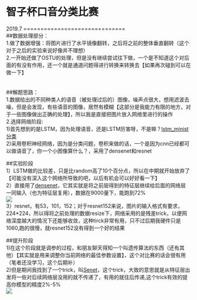# 智子杯口音分类比赛<br>
2019.7
==============================<br>
##数据处理部分：<br>
1.做了数据增强：将图片进行了水平镜像翻转，之后将之前的整体垂直翻转（这个对于之后的实验来说好像并不理想）<br>
2.一开始还做了OSTU的处理，但是没有继续尝试往下做，一个是不知道这个对后面的有没有作用，还一个就是通道问题得进行转换来转换去【如果再次碰到可以在做一下】<br>
<br>
<br>
##解题思路：<br>
1.数据给出的不同种类人的语音（被处理过后的）图像，噪声点很大，想用滤波去噪，但是会发现，有些语音的图像，居然有模糊【这部分是我能力有限的地方，对于一些图像做出正确的处理】，所以我是直接把图片放入网络里进行的操作<br>
2.选择网络阶段:<br>
1)首先想到的是LSTM，因为处理语音，还是LSTM厉害呀，不是嘛？[lstm_minist分类](https://github.com/EillotY/DL_game/blob/master/lstm_mnist.py)<br>
2)采用卷积神经网络，因为是分类问题，卷积来做的话，一个是因为cnn已经都可以做语音了，你一个小图像算什么？，采用了densenet和resnet<br>

##实验阶段<br>
1）LSTM做的比较差，只是比random高了10个百分点，所以在中期就开始放弃了【可能没有深入这个网络所导致的吧，以后有机会可以好好看一下】<br>
2）直接用了[densenet](https://github.com/EillotY/DL_game/blob/master/demo_densenet_adddropout.py)，它其实就是将之前层得到的特征层继续给后面的网络层一同输入（也为特征层复用），数据在9000量下，能跑到72%<br>
![](https://timgsa.baidu.com/timg?image&quality=80&size=b9999_10000&sec=1565778177731&di=925bcceb374a21c1a77d7e4e317864b7&imgtype=0&src=http%3A%2F%2Fpic2.zhimg.com%2Fv2-8999bcd09274bc92a89cea939fcb44f9_b.jpg)<br>
3）resnet，有53，101，152；对于resnet152来说，图片的输入格式有要求，224*224，所以得将之前处理的数据resize下，网络采用的是残差trick，以便网络深度越大的情况下还能够收敛，这种tirck非常有用，只不过后期我硬件只是1060,跑的很慢，就resnet152没有得到一个好的结果<br>

##提升阶段<br>
1)在这个阶段就是调参的过程，和朋友聊天得知一个叫遗传算法的东西（还有其他）【其实就是用来调整你当前网络的最佳参数设置】，这个对比赛的话会很有用（笔者还没学习，这个后期补）<br>
2)但是期间我找到了一个trick，叫[Senet](https://github.com/EillotY/DL_game/blob/master/Senet.py)，这个trick，大致的意思就是从特征层出发将一些对后续网络层没用的就不传递了，有用的就往后传递,这个trick有效的提高你模型的精度2%-5%<br>
![](https://img-blog.csdn.net/20180423230918755)<br>


